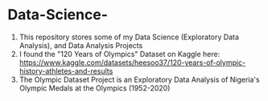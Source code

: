 # Data-Science-
1. This repository stores some of my Data Science (Exploratory Data Analysis), and Data Analysis Projects 
2. I found the "120 Years of Olympics" Dataset on Kaggle here: https://www.kaggle.com/datasets/heesoo37/120-years-of-olympic-history-athletes-and-results 
3. The Olympic  Dataset Project is an Exploratory Data Analysis of Nigeria's Olympic Medals at the Olympics (1952-2020)
